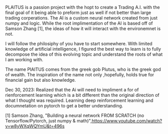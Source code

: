 PLAITUS is a passion project with the hopt to create a Trading 
A.I. with the final goal of it being able to preform just as 
well if not better than large trading corperations. The AI is a 
custom neural network created from just numpy and logic. While 
the root implimentation of the AI is based off of 
Samson Zhang [1], the ideas of how it will interact with the 
environemnet is not.

I will follow the philosiphy of you have to start somewhere. With 
limited knowledge of artificial intelligence, I figured the best 
way to learn is to fully decompose the idea of this evolving topic
and understand the roots of what I am working with.

The name PlAITUS comes from the greek gob Plutus, who is the 
greek god of wealth. The inspiration of the name not only 
,hopefully, holds true for financial gain but also knowledge.




Dec 30, 2023:
	Realized that the Ai will need to impliment a for of rienforcement
	learning which is a bit different than the original direction of what
	I thought was required. Learning deep reinforcement learning and 
	documnetation on pytorch to get a better understanding.



[1]    Samson Zhang, "Building a neural network FROM SCRATCH (no Tensorflow/Pytorch, just numpy & math)",https://www.youtube.com/watch?v=w8yWXqWQYmU&t=496s

